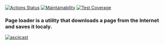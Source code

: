 [![Actions Status](https://github.com/sicrit1/python-project-lvl3/workflows/hexlet-check/badge.svg)](https://github.com/sicrit1/python-project-lvl3/actions)
[![Maintainability](https://api.codeclimate.com/v1/badges/926bf06c88119cffa345/maintainability)](https://codeclimate.com/github/sicrit1/python-project-lvl3/maintainability)
[![Test Coverage](https://api.codeclimate.com/v1/badges/926bf06c88119cffa345/test_coverage)](https://codeclimate.com/github/sicrit1/python-project-lvl3/test_coverage)
### Page loader is a utility that downloads a page from the Internet and saves it localy.
[![asciicast](https://asciinema.org/a/LpRsMlz8XJ8chdtozJrOcSInu.svg)](https://asciinema.org/a/LpRsMlz8XJ8chdtozJrOcSInu)
